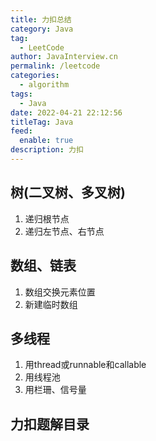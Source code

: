 ```yaml
---
title: 力扣总结
category: Java
tag: 
  - LeetCode
author: JavaInterview.cn
permalink: /leetcode
categories: 
  - algorithm
tags: 
  - Java
date: 2022-04-21 22:12:56
titleTag: Java
feed:
  enable: true
description: 力扣
---
```


## 树(二叉树、多叉树)

1. 递归根节点
2. 递归左节点、右节点


## 数组、链表

1. 数组交换元素位置
2. 新建临时数组

## 多线程

1. 用thread或runnable和callable
2. 用线程池
3. 用栏珊、信号量


## 力扣题解目录

<LeetCodeList/>